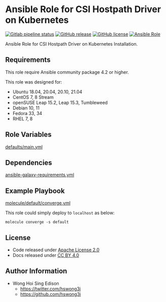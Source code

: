 # Ansible Role for CSI Hostpath Driver on Kubernetes

[![Gitlab pipeline status](https://img.shields.io/gitlab/pipeline/alvistack/ansible-role-kubernetes_csi_hostpath/master)](https://gitlab.com/alvistack/ansible-role-kubernetes_csi_hostpath/-/pipelines)
[![GitHub release](https://img.shields.io/github/release/alvistack/ansible-role-kubernetes_csi_hostpath.svg)](https://github.com/alvistack/ansible-role-kubernetes_csi_hostpath/releases)
[![GitHub license](https://img.shields.io/github/license/alvistack/ansible-role-kubernetes_csi_hostpath.svg)](https://github.com/alvistack/ansible-role-kubernetes_csi_hostpath/blob/master/LICENSE)
[![Ansible Role](https://img.shields.io/badge/galaxy-alvistack.kubernetes_csi_hostpath-blue.svg)](https://galaxy.ansible.com/alvistack/kubernetes_csi_hostpath)

Ansible Role for CSI Hostpath Driver on Kubernetes Installation.

## Requirements

This role require Ansible community package 4.2 or higher.

This role was designed for:

  - Ubuntu 18.04, 20.04, 20.10, 21.04
  - CentOS 7, 8 Stream
  - openSUSE Leap 15.2, Leap 15.3, Tumbleweed
  - Debian 10, 11
  - Fedora 33, 34
  - RHEL 7, 8

## Role Variables

[defaults/main.yml](defaults/main.yml)

## Dependencies

[ansible-galaxy-requirements.yml](ansible-galaxy-requirements.yml)

## Example Playbook

[molecule/default/converge.yml](molecule/default/converge.yml)

This role could simply deploy to `localhost` as below:

    molecule converge -s default

## License

  - Code released under [Apache License 2.0](LICENSE)
  - Docs released under [CC BY 4.0](http://creativecommons.org/licenses/by/4.0/)

## Author Information

  - Wong Hoi Sing Edison
      - <https://twitter.com/hswong3i>
      - <https://github.com/hswong3i>
